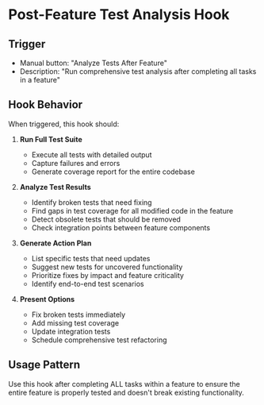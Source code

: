 # Post-Feature Test Analysis Hook

## Trigger
- Manual button: "Analyze Tests After Feature"
- Description: "Run comprehensive test analysis after completing all tasks in a feature"

## Hook Behavior

When triggered, this hook should:

1. **Run Full Test Suite**
   - Execute all tests with detailed output
   - Capture failures and errors
   - Generate coverage report for the entire codebase

2. **Analyze Test Results**
   - Identify broken tests that need fixing
   - Find gaps in test coverage for all modified code in the feature
   - Detect obsolete tests that should be removed
   - Check integration points between feature components

3. **Generate Action Plan**
   - List specific tests that need updates
   - Suggest new tests for uncovered functionality
   - Prioritize fixes by impact and feature criticality
   - Identify end-to-end test scenarios

4. **Present Options**
   - Fix broken tests immediately
   - Add missing test coverage
   - Update integration tests
   - Schedule comprehensive test refactoring

## Usage Pattern

Use this hook after completing ALL tasks within a feature to ensure the entire feature is properly tested and doesn't break existing functionality.